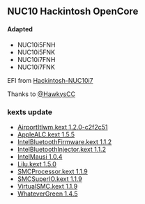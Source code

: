 
## NUC10 Hackintosh OpenCore

#### Adapted

 - NUC10i5FNH
 - NUC10i5FNK
 - NUC10i7FNH
 - NUC10i7FNK


EFI from [Hackintosh-NUC10i7](https://github.com/HawkysCC/Hackintosh-NUC10i7)

Thanks to [@HawkysCC](https://github.com/HawkysCC)


### kexts update

- [AirportItlwm.kext 1.2.0-c2f2c51](https://github.com/OpenIntelWireless/itlwm)
- [AppleALC.kext 1.5.5](https://github.com/acidanthera/AppleALC)
- [IntelBluetoothFirmware.kext 1.1.2](https://github.com/OpenIntelWireless/IntelBluetoothFirmware)
- [IntelBluetoothInjector.kext 1.1.2](https://github.com/OpenIntelWireless/IntelBluetoothFirmware)
- [IntelMausi 1.0.4](https://github.com/acidanthera/IntelMausi)
- [Lilu.kext 1.5.0](https://github.com/acidanthera/Lilu)
- [SMCProcessor.kext 1.1.9](https://github.com/acidanthera/VirtualSMC)
- [SMCSuperIO.kext 1.1.9](https://github.com/acidanthera/VirtualSMC)
- [VirtualSMC.kext 1.1.9](https://github.com/acidanthera/VirtualSMC)
- [WhateverGreen 1.4.5](https://github.com/acidanthera/WhateverGreen)
